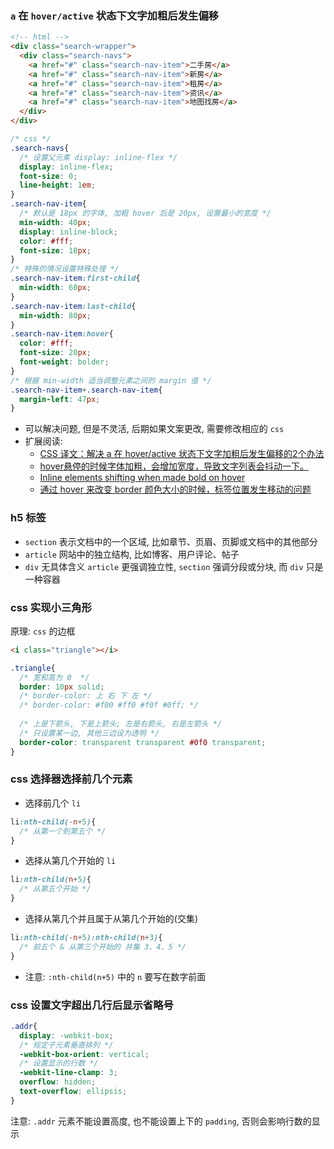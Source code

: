 ### `a` 在 `hover/active` 状态下文字加粗后发生偏移
```html
<!-- html -->
<div class="search-wrapper">
  <div class="search-navs">
    <a href="#" class="search-nav-item">二手房</a>
    <a href="#" class="search-nav-item">新房</a>
    <a href="#" class="search-nav-item">租房</a>
    <a href="#" class="search-nav-item">资讯</a>
    <a href="#" class="search-nav-item">地图找房</a>
  </div>
</div>
```
```css
/* css */
.search-navs{
  /* 设置父元素 display: inline-flex */
  display: inline-flex;
  font-size: 0;
  line-height: 1em;
}
.search-nav-item{
  /* 默认是 18px 的字体, 加粗 hover 后是 20px, 设置最小的宽度 */
  min-width: 40px;
  display: inline-block;
  color: #fff;
  font-size: 18px;
}
/* 特殊的情况设置特殊处理 */
.search-nav-item:first-child{
  min-width: 60px;
}
.search-nav-item:last-child{
  min-width: 80px;
}
.search-nav-item:hover{
  color: #fff;
  font-size: 20px;
  font-weight: bolder;
}
/* 根据 min-width 适当调整元素之间的 margin 值 */
.search-nav-item+.search-nav-item{
  margin-left: 47px;
}
```
+ 可以解决问题, 但是不灵活, 后期如果文案更改, 需要修改相应的 `css`
+ 扩展阅读:
  - [ CSS 译文：解决 a 在 hover/active 状态下文字加粗后发生偏移的2个办法](http://blog.qiji.tech/archives/6981#i)
  - [hover悬停的时候字体加粗，会增加宽度，导致文字列表会抖动一下。](https://segmentfault.com/q/1010000003895689)
  - [Inline elements shifting when made bold on hover](https://stackoverflow.com/questions/556153/inline-elements-shifting-when-made-bold-on-hover)
  - [通过 hover 来改变 border 颜色大小的时候，标签位置发生移动的问题](https://blog.csdn.net/Young_Gao/article/details/78488355)

### h5 标签
+ `section` 表示文档中的一个区域, 比如章节、页眉、页脚或文档中的其他部分
+ `article` 网站中的独立结构, 比如博客、用户评论、帖子
+ `div` 无具体含义
`article` 更强调独立性, `section` 强调分段或分块, 而 `div` 只是一种容器

### css 实现小三角形
原理: `css` 的边框
```html
<i class="triangle"></i>
```
```css
.triangle{
  /* 宽和高为 0  */
  border: 10px solid;
  /* border-color: 上 右 下 左 */
  /* border-color: #f00 #ff0 #f0f #0ff; */
  
  /* 上是下箭头, 下是上箭头; 左是右箭头, 右是左箭头 */
  /* 只设置某一边, 其他三边设为透明 */
  border-color: transparent transparent #0f0 transparent;
}
```
### css 选择器选择前几个元素
+ 选择前几个 `li`
```css
li:nth-child(-n+5){
  /* 从第一个到第五个 */
}
```
+ 选择从第几个开始的 `li`
```css
li:nth-child(n+5){
  /* 从第五个开始 */
}
```
+ 选择从第几个并且属于从第几个开始的(交集)
```css
li:nth-child(-n+5):nth-child(n+3){
  /* 前五个 & 从第三个开始的 并集 3、4、5 */
}
```
+ 注意: `:nth-child(n+5)` 中的 `n` 要写在数字前面

### css 设置文字超出几行后显示省略号
```css
.addr{
  display: -webkit-box;
  /* 规定子元素垂直排列 */
  -webkit-box-orient: vertical;
  /* 设置显示的行数 */
  -webkit-line-clamp: 3;
  overflow: hidden;
  text-overflow: ellipsis;
}
```
注意: `.addr` 元素不能设置高度, 也不能设置上下的 `padding`, 否则会影响行数的显示